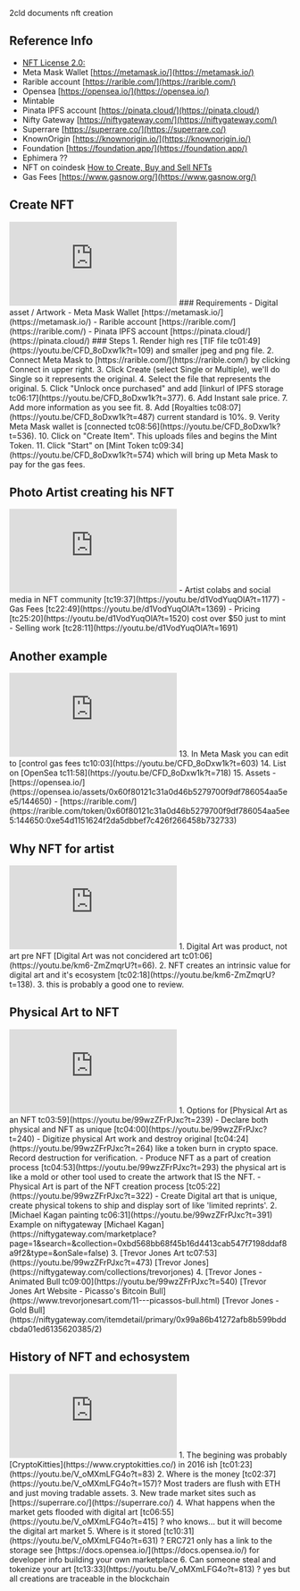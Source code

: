 2cld documents nft creation

## Reference Info
- [NFT License 2.0:](https://medium.com/dapperlabs/nft-license-2-0-why-a-nft-can-do-what-mickey-mouse-never-could-27673d5f29aa)
- Meta Mask Wallet [https://metamask.io/](https://metamask.io/)
- Rarible account [https://rarible.com/](https://rarible.com/)
- Opensea [https://opensea.io/](https://opensea.io/)
- Mintable
- Pinata IPFS account [https://pinata.cloud/](https://pinata.cloud/)
- Nifty Gateway [https://niftygateway.com/](https://niftygateway.com/)
- Superrare [https://superrare.co/](https://superrare.co/)
- KnownOrigin [https://knownorigin.io/](https://knownorigin.io/)
- Foundation [https://foundation.app/](https://foundation.app/)
- Ephimera ??
- NFT on coindesk [How to Create, Buy and Sell NFTs](https://www.coindesk.com/how-to-create-buy-sell-nfts)
- Gas Fees [https://www.gasnow.org/](https://www.gasnow.org/)

## Create NFT
<iframe src="https://www.youtube.com/embed/CFD_8oDxw1k" frameborder="0" allow="accelerometer; autoplay; clipboard-write; encrypted-media; gyroscope; picture-in-picture" allowfullscreen></iframe>
### Requirements
- Digital asset / Artwork
- Meta Mask Wallet [https://metamask.io/](https://metamask.io/)
- Rarible account [https://rarible.com/](https://rarible.com/)
- Pinata IPFS account [https://pinata.cloud/](https://pinata.cloud/)
### Steps
1. Render high res [TIF file tc01:49](https://youtu.be/CFD_8oDxw1k?t=109) and smaller jpeg and png file.
2. Connect Meta Mask to [https://rarible.com/](https://rarible.com/) by clicking Connect in upper right.
3. Click Create (select Single or Multiple), we'll do Single so it represents the original.
4. Select the file that represents the original.
5. Click "Unlock once purchased" and add [linkurl of IPFS storage tc06:17](https://youtu.be/CFD_8oDxw1k?t=377).
6. Add Instant sale price.
7. Add more information as you see fit.
8. Add [Royalties tc08:07](https://youtu.be/CFD_8oDxw1k?t=487) current standard is 10%.
9. Verity Meta Mask wallet is [connected tc08:56](https://youtu.be/CFD_8oDxw1k?t=536).
10. Click on "Create Item". This uploads files and begins the Mint Token.
11. Click "Start" on [Mint Token tc09:34](https://youtu.be/CFD_8oDxw1k?t=574) which will bring up Meta Mask to pay for the gas fees.

## Photo Artist creating his NFT
<iframe src="https://www.youtube.com/embed/d1VodYuqOlA" frameborder="0" allow="accelerometer; autoplay; clipboard-write; encrypted-media; gyroscope; picture-in-picture" allowfullscreen></iframe>
- Artist colabs and social media in NFT community [tc19:37](https://youtu.be/d1VodYuqOlA?t=1177)
- Gas Fees [tc22:49](https://youtu.be/d1VodYuqOlA?t=1369)
- Pricing [tc25:20](https://youtu.be/d1VodYuqOlA?t=1520) cost over $50 just to mint
- Selling work [tc28:11](https://youtu.be/d1VodYuqOlA?t=1691)

## Another example
<iframe src="https://www.youtube.com/embed/Gjo1hlIey9g" frameborder="0" allow="accelerometer; autoplay; clipboard-write; encrypted-media; gyroscope; picture-in-picture" allowfullscreen></iframe>
13. In Meta Mask you can edit to [control gas fees tc10:03](https://youtu.be/CFD_8oDxw1k?t=603)
14. List on [OpenSea tc11:58](https://youtu.be/CFD_8oDxw1k?t=718)
15. Assets
    - [https://opensea.io/](https://opensea.io/assets/0x60f80121c31a0d46b5279700f9df786054aa5ee5/144650)
    - [https://rarible.com/](https://rarible.com/token/0x60f80121c31a0d46b5279700f9df786054aa5ee5:144650:0xe54d1151624f2da5dbbef7c426f266458b732733)

## Why NFT for artist
<iframe src="https://www.youtube.com/embed/CFD_8oDxw1k" frameborder="0" allow="accelerometer; autoplay; clipboard-write; encrypted-media; gyroscope; picture-in-picture" allowfullscreen></iframe>
1. Digital Art was product, not art pre NFT [Digital Art was not concidered art tc01:06](https://youtu.be/km6-ZmZmqrU?t=66).
2. NFT creates an intrinsic value for digital art and it's ecosystem [tc02:18](https://youtu.be/km6-ZmZmqrU?t=138).
3. this is probably a good one to review.

## Physical Art to NFT
<iframe src="https://www.youtube.com/embed/99wzZFrPJxc" frameborder="0" allow="accelerometer; autoplay; clipboard-write; encrypted-media; gyroscope; picture-in-picture" allowfullscreen></iframe>
1. Options for [Physical Art as an NFT tc03:59](https://youtu.be/99wzZFrPJxc?t=239)
    - Declare both physical and NFT as unique [tc04:00](https://youtu.be/99wzZFrPJxc?t=240)
    - Digitize physical Art work and destroy original [tc04:24](https://youtu.be/99wzZFrPJxc?t=264) like a token burn in crypto space. Record destruction for verification.
    - Produce NFT as a part of creation process [tc04:53](https://youtu.be/99wzZFrPJxc?t=293) the physical art is like a mold or other tool used to create the artwork that IS the NFT.
    - Physical Art is part of the NFT creation process [tc05:22](https://youtu.be/99wzZFrPJxc?t=322)
    - Create Digital art that is unique, create physical tokens to ship and display sort of like 'limited reprints'.
2. [Michael Kagan painting tc06:31](https://youtu.be/99wzZFrPJxc?t=391) Example on niftygateway [Michael Kagan](https://niftygateway.com/marketplace?page=1&search=&collection=0xbd568bb68f45b16d4413cab547f7198ddaf8a9f2&type=&onSale=false)
3. [Trevor Jones Art tc07:53](https://youtu.be/99wzZFrPJxc?t=473) [Trevor Jones](https://niftygateway.com/collections/trevorjones)
4. [Trevor Jones - Animated Bull tc09:00](https://youtu.be/99wzZFrPJxc?t=540) [Trevor Jones Art Website - Picasso's Bitcoin Bull](https://www.trevorjonesart.com/11---picassos-bull.html) [Trevor Jones - Gold Bull](https://niftygateway.com/itemdetail/primary/0x99a86b41272afb8b599bddcbda01ed6135620385/2)

## History of NFT and echosystem
<iframe src="https://www.youtube.com/embed/V_oMXmLFG4o" frameborder="0" allow="accelerometer; autoplay; clipboard-write; encrypted-media; gyroscope; picture-in-picture" allowfullscreen></iframe>
1. The begining was probably [CryptoKitties](https://www.cryptokitties.co/) in 2016 ish [tc01:23](https://youtu.be/V_oMXmLFG4o?t=83)
2. Where is the money [tc02:37](https://youtu.be/V_oMXmLFG4o?t=157)?  Most traders are flush with ETH and just moving tradable assets.
3. New trade market sites such as [https://superrare.co/](https://superrare.co/)
4. What happens when the market gets flooded with digital art [tc06:55](https://youtu.be/V_oMXmLFG4o?t=415] ?  who knows... but it will become the digital art market
5. Where is it stored [tc10:31](https://youtu.be/V_oMXmLFG4o?t=631) ? ERC721 only has a link to the storage see [https://docs.opensea.io/](https://docs.opensea.io/) for developer info building your own marketplace
6. Can someone steal and tokenize your art [tc13:33](https://youtu.be/V_oMXmLFG4o?t=813) ? yes but all creations are traceable in the blockchain

